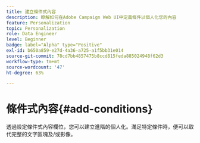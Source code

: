 ```yaml
---
title: 建立條件式內容
description: 瞭解如何在Adobe Campaign Web UI中定義條件以個人化您的內容
feature: Personalization
topic: Personalization
role: Data Engineer
level: Beginner
badge: label="Alpha" type="Positive"
exl-id: b650a859-e27d-4a36-a725-a1f5bb31e014
source-git-commit: 78cd7bb4857475b8ccd815feda885024948f62d3
workflow-type: tm+mt
source-wordcount: '47'
ht-degree: 63%

---
```


# 條件式內容{#add-conditions}

透過設定條件式內容欄位，您可以建立進階的個人化。滿足特定條件時，便可以取代完整的文字區塊及/或影像。
